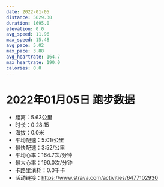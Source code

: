 ```yaml
---
date: 2022-01-05
distance: 5629.30
duration: 1695.0
elevation: 0.0
avg_speed: 11.96
max_speed: 15.48
avg_pace: 5.02
max_pace: 3.88
avg_heartrate: 164.7
max_heartrate: 190.0
calories: 0.0
---
```


# 2022年01月05日 跑步数据

- 距离：5.63公里
- 时长：0:28:15
- 海拔：0.0米
- 平均配速：5:01/公里
- 最快配速：3:52/公里
- 平均心率：164.7次/分钟
- 最大心率：190.0次/分钟
- 卡路里消耗：0.0千卡
- 活动链接：https://www.strava.com/activities/6477102930
